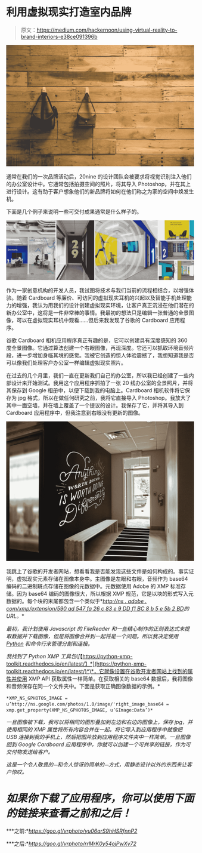 # 利用虚拟现实打造室内品牌

> 原文：<https://medium.com/hackernoon/using-virtual-reality-to-brand-interiors-e38ce091396b>

![](img/9c71fbf9054c848daa69a1717ae4bd81.png)

通常在我们的一次品牌活动后，20nine 的设计团队会被要求将视觉识别注入他们的办公室设计中。它通常包括拍摄空间的照片，将其导入 Photoshop，并在其上进行设计。这有助于客户想象他们的新品牌将如何在他们称之为家的空间中焕发生机。

下面是几个例子来说明一些可交付成果通常是什么样子的。

![](img/7ea3a7842d8a039a87c9caea3e5cbd3c.png)

作为一家创意机构的开发人员，我试图将技术与我们当前的流程相结合，以增强体验。随着 Cardboard 等廉价、可访问的虚拟现实耳机的兴起以及智能手机处理能力的增强，我认为用我们的设计创建虚拟现实环境，让客户真正沉浸在他们潜在的新办公室中，这将是一件非常棒的事情。我最初的想法只是编辑一张普通的全景图像，可以在虚拟现实耳机中观看……但后来我发现了谷歌的 Cardboard 应用程序。

谷歌 Cardboard 相机应用程序真正有趣的是，它可以创建具有深度感知的 360 度全景图像。它通过算法创建一个右眼图像，再现深度。它还可以抓取环境音频片段，进一步增加身临其境的感觉。我被它创造的惊人体验震撼了，我想知道我是否可以像我们处理客户办公室一样编辑虚拟现实照片。

在过去的几个月里，我们一直在更新我们自己的办公室，所以我已经创建了一些内部设计来开始测试。我用这个应用程序抓拍了一张 20 线办公室的全景照片，并将其保存到 Google 相册中，以便下载到我的电脑上。Cardboard 相机软件将它保存为 jpg 格式，所以在做任何研究之前，我将它直接导入 Photoshop。我放大了其中一面空墙，并在墙上覆盖了一个提议的设计。我保存了它，并将其导入到 Cardboard 应用程序中，但我注意到右眼没有更新的图像。

![](img/fff0adcca76ff4b9c2a03941de24919e.png)

我跳上了谷歌的开发者网站，想看看我是否能发现这些文件是如何构成的。事实证明，虚拟现实元素存储在图像本身中。主图像是左眼和右眼，音频作为 base64 编码的二进制斑点存储在图像的元数据中。元数据使用 Adobe 的 XMP 标准存储。因为 base64 编码的图像很大，所以根据 XMP 规范，它是以块的形式写入元数据的。每个块的末尾都包含一个类似于*[*http://ns . adobe . com/xmp/extension/590 ad 547 fa 26 c 83 e 9 DD f1 BC 8 b 5 e 5b 2 BD*](http://ns.adobe.com/xmp/extension/590ad547fa26c83e9ddf1bc8b5e5b2bd)*的 URL。**

*最初，我计划使用 Javascript 的 FileReader 和一些精心制作的正则表达式来提取数据并下载图像，但是将图像合并到一起将是一个问题。所以我决定使用 [Python](https://hackernoon.com/tagged/python) 和命令行来管理分割和连接。*

*我找到了 Python XMP 工具包*(*[*【https://python-xmp-toolkit.readthedocs.io/en/latest/】*](https://python-xmp-toolkit.readthedocs.io/en/latest/)*)*，它就像设置在谷歌开发者网站上找到的属性并使用 XMP API 获取属性一样简单。在获取相关的 base64 数据后，我将图像和音频保存在同一个文件夹中。下面是获取正确图像数据的示例。*

```
*XMP_NS_GPHOTOS_IMAGE = u’http://ns.google.com/photos/1.0/image/'right_image_base64 = xmp.get_property(XMP_NS_GPHOTOS_IMAGE, u’GImage:Data’)*
```

*一旦图像被下载，我可以将相同的图形叠加到左边和右边的图像上，保存 jpg，并使用相同的 XMP 属性将所有内容合并在一起。将它导入到应用程序中就像把 USB 连接到我的手机上，然后把图片放到应用程序文件夹中一样简单。一旦图像回到 Google Cardboard 应用程序中，你就可以创建一个可共享的链接，作为可交付物发送给客户。*

*这是一个令人敬畏的⏤和令人惊讶的简单的⏤方式，用静态设计以外的东西来让客户惊叹。*

# *如果你下载了应用程序，你可以使用下面的链接来查看之前和之后！*

***之前:**https://goo.gl/vrphoto/yu06arS9hHSRfnnP2*

***之后:**https://goo.gl/vrphoto/rrMrK0y54ojPwXv72*